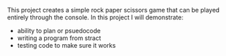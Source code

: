 This project creates a simple rock paper scissors game that can be played 
entirely through the console. In this project I will demonstrate: 

- ability to plan or psuedocode
- writing a program from stract
- testing code to make sure it works